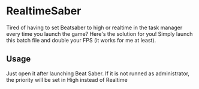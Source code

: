 # RealtimeSaber

Tired of having to set Beatsaber to high or realtime in the task manager every time you launch the game? Here's the solution for you! Simply launch this batch file and double your FPS (it works for me at least).


## Usage
Just open it after launching Beat Saber. If it is not runned as administrator, the priority will be set in High instead of Realtime
